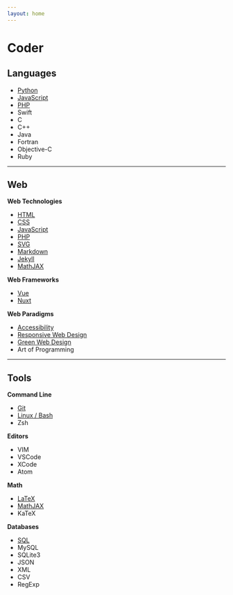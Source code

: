 ```yaml
---
layout: home
---
```


# Coder

<section>

## Languages

* [Python](Python/README)
* [JavaScript](JavaScript/README)
* [PHP](PHP/README)
* Swift
* C
* C++
* Java
* Fortran
* Objective-C
* Ruby

</section>

---

<section>

## Web
**Web Technologies**
* [HTML](HTML/README)
* [CSS](CSS/README)
* [JavaScript](JavaScript/README)
* [PHP](PHP/README)
* [SVG](Web/svg)
* [Markdown](Markdown/markdown)
* [Jekyll](Jekyll/jekyll)
* [MathJAX](math/mathjax)

**Web Frameworks**
* [Vue](JavaScript/library-vue)
* [Nuxt](JavaScript/library-nuxt)

**Web Paradigms**
* [Accessibility](HTML/webdesign-accessibility)
* [Responsive Web Design](HTML/webdesign-responsive)
* [Green Web Design](HTML/webdesign-green)
* Art of Programming

</section>

---

<section>

## Tools

**Command Line**
* [Git](Tools/git)
* [Linux / Bash](Tools/bash)
* Zsh

**Editors**
* VIM
* VSCode
* XCode
* Atom

**Math**
* [LaTeX](Math/latex)
* [MathJAX](Math/mathjax)
* KaTeX

**Databases**
* [SQL](SQL/sql)
* MySQL
* SQLite3
* JSON
* XML
* CSV
* RegExp


<!-- 
* Perl
* ASP
* AJAX
-->

</section>
